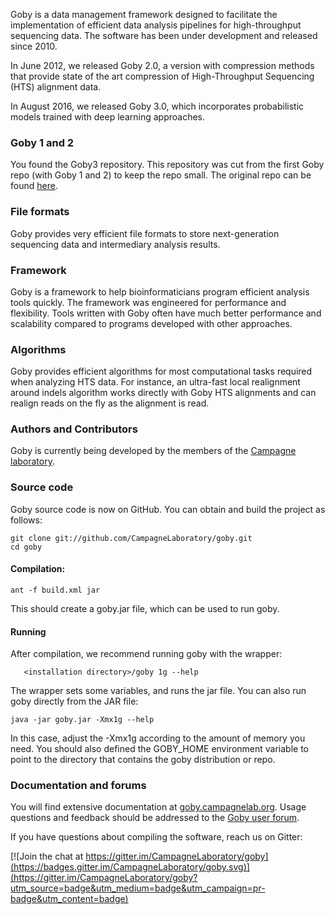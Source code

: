 Goby is a data management framework designed to facilitate the implementation of efficient data analysis pipelines for high-throughput sequencing data.
The software has been under development and released since 2010.

In June 2012, we released Goby 2.0, a version with compression methods that provide state of the art compression of High-Throughput Sequencing (HTS) alignment data.

In August 2016, we released Goby 3.0, which incorporates probabilistic models trained with deep learning approaches.

### Goby 1 and 2
You found the Goby3 repository. This repository was cut from the first
Goby repo (with Goby 1 and 2) to keep the repo small.
The original repo can be found [here](github.com/CampagneLaboratory/goby).

### File formats
Goby provides very efficient file formats to store next-generation sequencing data and intermediary analysis results.
### Framework
Goby is a framework to help bioinformaticians program efficient analysis tools quickly. The framework was engineered for performance and flexibility. Tools written with Goby often have much better performance and scalability compared to programs developed with other approaches.
### Algorithms
Goby provides efficient algorithms for most computational tasks required when analyzing HTS data. For instance, an ultra-fast local realignment around indels algorithm works directly with Goby HTS alignments and can realign reads on the fly as the alignment is read.
### Authors and Contributors
Goby is currently being developed by the members of the [Campagne laboratory](http://campagnelab.org).
### Source code
Goby source code is now on GitHub.  You can obtain and build the project as follows:
   ```
   git clone git://github.com/CampagneLaboratory/goby.git
   cd goby
   ```
#### Compilation:
   ```
   ant -f build.xml jar
   ```

   This should create a goby.jar file, which can be used to run goby.
#### Running
   After compilation, we recommend running goby with the wrapper:
```
   <installation directory>/goby 1g --help
```
The wrapper sets some variables, and runs the jar file. You can also run goby directly from the JAR file:
   ```
   java -jar goby.jar -Xmx1g --help
   ```
In this case, adjust the -Xmx1g according to the amount of memory you need. You should also defined the GOBY_HOME environment variable to point to the directory that contains the goby distribution or repo.
### Documentation and forums
You will find extensive documentation at [goby.campagnelab.org](http://goby.campagnelab.org).
Usage questions and feedback should be addressed to the [Goby user forum](https://groups.google.com/forum/?fromgroups#!forum/goby-framework).

If you have questions about compiling the software, reach us on Gitter:

[![Join the chat at https://gitter.im/CampagneLaboratory/goby](https://badges.gitter.im/CampagneLaboratory/goby.svg)](https://gitter.im/CampagneLaboratory/goby?utm_source=badge&utm_medium=badge&utm_campaign=pr-badge&utm_content=badge)
